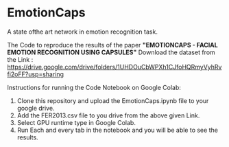 # EmotionCaps
A state ofthe art network in emotion recognition task.

The Code to reproduce the results of the paper <b>"EMOTIONCAPS - FACIAL EMOTION RECOGNITION USING CAPSULES"</b>
Download the dataset from the Link : https://drive.google.com/drive/folders/1UHDOuCbWPXh1CJfoHQRmyVyhRvfi2oFF?usp=sharing

Instructions for running the Code Notebook on Google Colab:
  
  1) Clone this repository and upload the EmotionCaps.ipynb file to your google drive.
  2) Add the FER2013.csv file to you drive from the above given Link.
  4) Select GPU runtime type in Google Colab.
  3) Run Each and every tab in the notebook and you will be able to see the results.
